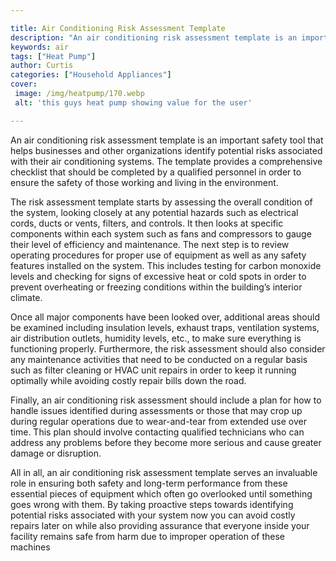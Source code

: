 ```yaml
---

title: Air Conditioning Risk Assessment Template
description: "An air conditioning risk assessment template is an important safety tool that helps businesses and other organizations identify po...find out now"
keywords: air
tags: ["Heat Pump"]
author: Curtis
categories: ["Household Appliances"]
cover: 
 image: /img/heatpump/170.webp
 alt: 'this guys heat pump showing value for the user'

---
```


An air conditioning risk assessment template is an important safety tool that helps businesses and other organizations identify potential risks associated with their air conditioning systems. The template provides a comprehensive checklist that should be completed by a qualified personnel in order to ensure the safety of those working and living in the environment.

The risk assessment template starts by assessing the overall condition of the system, looking closely at any potential hazards such as electrical cords, ducts or vents, filters, and controls. It then looks at specific components within each system such as fans and compressors to gauge their level of efficiency and maintenance. The next step is to review operating procedures for proper use of equipment as well as any safety features installed on the system. This includes testing for carbon monoxide levels and checking for signs of excessive heat or cold spots in order to prevent overheating or freezing conditions within the building’s interior climate. 

Once all major components have been looked over, additional areas should be examined including insulation levels, exhaust traps, ventilation systems, air distribution outlets, humidity levels, etc., to make sure everything is functioning properly. Furthermore, the risk assessment should also consider any maintenance activities that need to be conducted on a regular basis such as filter cleaning or HVAC unit repairs in order to keep it running optimally while avoiding costly repair bills down the road. 

Finally, an air conditioning risk assessment should include a plan for how to handle issues identified during assessments or those that may crop up during regular operations due to wear-and-tear from extended use over time. This plan should involve contacting qualified technicians who can address any problems before they become more serious and cause greater damage or disruption. 

All in all, an air conditioning risk assessment template serves an invaluable role in ensuring both safety and long-term performance from these essential pieces of equipment which often go overlooked until something goes wrong with them. By taking proactive steps towards identifying potential risks associated with your system now you can avoid costly repairs later on while also providing assurance that everyone inside your facility remains safe from harm due to improper operation of these machines
